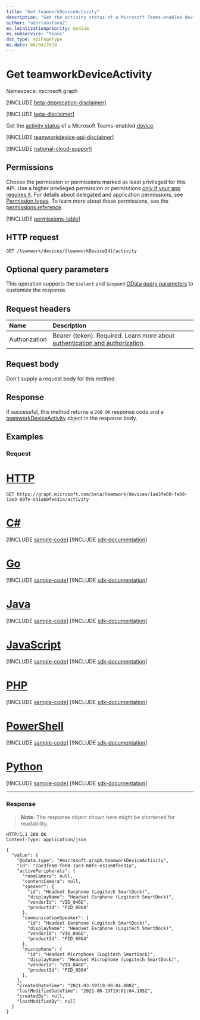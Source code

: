 ```yaml
---
title: "Get teamworkDeviceActivity"
description: "Get the activity status of a Microsoft Teams-enabled device."
author: "adsrivastava2"
ms.localizationpriority: medium
ms.subservice: "teams"
doc_type: apiPageType
ms.date: 04/04/2024
---
```


# Get teamworkDeviceActivity
Namespace: microsoft.graph

[!INCLUDE [beta-deprecation-disclaimer](../../includes/beta-deprecation-disclaimer.md)]

[!INCLUDE [beta-disclaimer](../../includes/beta-disclaimer.md)]

Get the [activity status](../resources/teamworkdeviceactivity.md) of a Microsoft Teams-enabled [device](../resources/teamworkdevice.md). 

[!INCLUDE [teamworkdevice-api-disclaimer](../../includes/teamworkdevice-api-disclaimer.md)]

[!INCLUDE [national-cloud-support](../../includes/all-clouds.md)]

## Permissions
Choose the permission or permissions marked as least privileged for this API. Use a higher privileged permission or permissions [only if your app requires it](/graph/permissions-overview#best-practices-for-using-microsoft-graph-permissions). For details about delegated and application permissions, see [Permission types](/graph/permissions-overview#permission-types). To learn more about these permissions, see the [permissions reference](/graph/permissions-reference).

<!-- { "blockType": "permissions", "name": "teamworkdeviceactivity_get" } -->
[!INCLUDE [permissions-table](../includes/permissions/teamworkdeviceactivity-get-permissions.md)]

## HTTP request

<!-- {
  "blockType": "ignored"
}
-->
```http
GET /teamwork/devices/{teamworkDeviceId}/activity
```

## Optional query parameters
This operation supports the `$select` and `$expand` [OData query parameters](/graph/query-parameters) to customize the response.

## Request headers
|Name|Description|
|:---|:---|
|Authorization|Bearer {token}. Required. Learn more about [authentication and authorization](/graph/auth/auth-concepts).|

## Request body
Don't supply a request body for this method.

## Response

If successful, this method returns a `200 OK` response code and a [teamworkDeviceActivity](../resources/teamworkdeviceactivity.md) object in the response body.

## Examples

### Request

# [HTTP](#tab/http)
<!-- {
  "blockType": "request",
  "name": "get_teamworkdeviceactivity"
}
-->
```http
GET https://graph.microsoft.com/beta/teamwork/devices/1ae3fe60-fe60-1ae3-60fe-e31a60fee31a/activity
```

# [C#](#tab/csharp)
[!INCLUDE [sample-code](../includes/snippets/csharp/get-teamworkdeviceactivity-csharp-snippets.md)]
[!INCLUDE [sdk-documentation](../includes/snippets/snippets-sdk-documentation-link.md)]

# [Go](#tab/go)
[!INCLUDE [sample-code](../includes/snippets/go/get-teamworkdeviceactivity-go-snippets.md)]
[!INCLUDE [sdk-documentation](../includes/snippets/snippets-sdk-documentation-link.md)]

# [Java](#tab/java)
[!INCLUDE [sample-code](../includes/snippets/java/get-teamworkdeviceactivity-java-snippets.md)]
[!INCLUDE [sdk-documentation](../includes/snippets/snippets-sdk-documentation-link.md)]

# [JavaScript](#tab/javascript)
[!INCLUDE [sample-code](../includes/snippets/javascript/get-teamworkdeviceactivity-javascript-snippets.md)]
[!INCLUDE [sdk-documentation](../includes/snippets/snippets-sdk-documentation-link.md)]

# [PHP](#tab/php)
[!INCLUDE [sample-code](../includes/snippets/php/get-teamworkdeviceactivity-php-snippets.md)]
[!INCLUDE [sdk-documentation](../includes/snippets/snippets-sdk-documentation-link.md)]

# [PowerShell](#tab/powershell)
[!INCLUDE [sample-code](../includes/snippets/powershell/get-teamworkdeviceactivity-powershell-snippets.md)]
[!INCLUDE [sdk-documentation](../includes/snippets/snippets-sdk-documentation-link.md)]

# [Python](#tab/python)
[!INCLUDE [sample-code](../includes/snippets/python/get-teamworkdeviceactivity-python-snippets.md)]
[!INCLUDE [sdk-documentation](../includes/snippets/snippets-sdk-documentation-link.md)]

---

### Response
>**Note:** The response object shown here might be shortened for readability.
<!-- {
  "blockType": "response",
  "truncated": true,
  "@odata.type": "microsoft.graph.teamworkDeviceActivity"
}
-->
```http
HTTP/1.1 200 OK
Content-Type: application/json

{
  "value": {
    "@odata.type": "#microsoft.graph.teamworkDeviceActivity",
    "id": "1ae3fe60-fe60-1ae3-60fe-e31a60fee31a",
    "activePeripherals": {
      "roomCamera": null,
      "contentCamera": null,
      "speaker": {
        "id": "Headset Earphone (Logitech SmartDock)",
        "displayName": "Headset Earphone (Logitech SmartDock)",
        "vendorId": "VID_046D",
        "productId": "PID_0864"
      },
      "communicationSpeaker": {
        "id": "Headset Earphone (Logitech SmartDock)",
        "displayName": "Headset Earphone (Logitech SmartDock)",
        "vendorId": "VID_046D",
        "productId": "PID_0864"
      },
      "microphone": {
        "id": "Headset Microphone (Logitech SmartDock)",
        "displayName": "Headset Microphone (Logitech SmartDock)",
        "vendorId": "VID_046D",
        "productId": "PID_0864"
      },
    },
    "createdDateTime": "2021-03-19T19:00:04.000Z",
    "lastModifiedDateTime": "2021-06-19T19:01:04.185Z",
    "createdBy": null,
    "lastModifiedBy": null
  }
}
```

